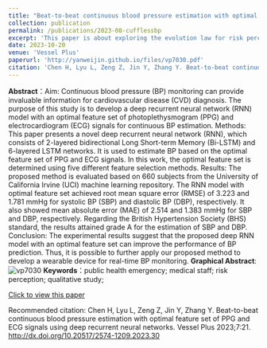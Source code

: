 ```yaml
---
title: "Beat-to-beat continuous blood pressure estimation with optimal feature set of PPG and ECG signals using deep recurrent neural networks"
collection: publication
permalink: /publications/2023-08-cufflessbp
excerpt: 'This paper is about exploring the evolution law for risk perception of medical staff during public health emergencies so as to provide decision support for assessing the risk perception status of medical staff, predicting their behavioral changes and guiding their emotional responses. '
date: 2023-10-20
venue: 'Vessel Plus'
paperurl: 'http://yanweijin.github.io/files/vp7030.pdf'
citation: 'Chen H, Lyu L, Zeng Z, Jin Y, Zhang Y. Beat-to-beat continuous blood pressure estimation with optimal feature set of PPG and ECG signals using deep recurrent neural networks. Vessel Plus. 2023; 7: 21. http://dx.doi.org/10.20517/2574-1209.2023.30'
---
```

**Abstract**：Aim: Continuous blood pressure (BP) monitoring can provide invaluable information for cardiovascular disease (CVD) diagnosis. The purpose of this study is to develop a deep recurrent neural network (RNN) model with an optimal feature set of photoplethysmogram (PPG) and electrocardiogram (ECG) signals for continuous BP estimation.
Methods: This paper presents a novel deep recurrent neural network (RNN), which consists of 2-layered bidirectional Long Short-term Memory (Bi-LSTM) and 6-layered LSTM networks. It is used to estimate BP based on the optimal feature set of PPG and ECG signals. In this work, the optimal feature set is determined using five different feature selection methods.
Results: The proposed method is evaluated based on 660 subjects from the University of California Irvine (UCI) machine learning repository. The RNN model with optimal feature set achieved root mean square error (RMSE) of 3.223 and 1.781 mmHg for systolic BP (SBP) and diastolic BP (DBP), respectively. It also showed mean absolute error (MAE) of 2.514 and 1.383 mmHg for SBP and DBP, respectively. Regarding the British Hypertension Society (BHS) standard, the results attained grade A for the estimation of SBP and DBP.
Conclusion: The experimental results suggest that the proposed deep RNN model with an optimal feature set can improve the performance of BP prediction. Thus, it is possible to further apply our proposed method to develop a wearable device for real-time BP monitoring.
**Graphical Abstract**:   
![vp7030](https://yanweijin.github.io/images/vp7030.jpg)
**Keywords**：public health emergency; medical staff; risk perception; qualitative study;

[Click to view this paper](https://www.oaepublish.com/articles/2574-1209.2023.30)

Recommended citation: Chen H, Lyu L, Zeng Z, Jin Y, Zhang Y. Beat-to-beat continuous blood pressure estimation with optimal feature set of PPG and ECG signals using deep recurrent neural networks. Vessel Plus 2023;7:21. http://dx.doi.org/10.20517/2574-1209.2023.30
